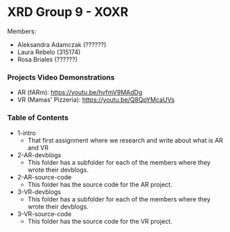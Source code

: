 # XRD Group 9 - XOXR
Members:
- Aleksandra Adamczak (??????)
- Laura Rebelo (315174)
- Rosa Briales (??????)

### Projects Video Demonstrations
- AR (fARm): https://youtu.be/hvfmV9MAdDg
- VR (Mamas' Pizzeria): https://youtu.be/Q8QpYMcaUVs

### Table of Contents
- 1-intro
    - That first assignment where we research and write about what is AR and VR
- 2-AR-devblogs
    - This folder has a subfolder for each of the members where they wrote their devblogs.
- 2-AR-source-code
    - This folder has the source code for the AR project.
- 3-VR-devblogs
    - This folder has a subfolder for each of the members where they wrote their devblogs.
- 3-VR-source-code
    - This folder has the source code for the VR project.